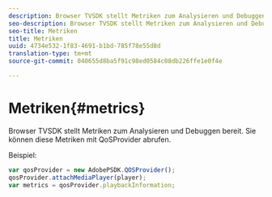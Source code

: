 ```yaml
---
description: Browser TVSDK stellt Metriken zum Analysieren und Debuggen bereit. Sie können diese Metriken mit QoSProvider abrufen.
seo-description: Browser TVSDK stellt Metriken zum Analysieren und Debuggen bereit. Sie können diese Metriken mit QoSProvider abrufen.
seo-title: Metriken
title: Metriken
uuid: 4734e532-1f83-4691-b1bd-785f78e55d8d
translation-type: tm+mt
source-git-commit: 040655d8ba5f91c98ed0584c08db226ffe1e0f4e

---
```



# Metriken{#metrics}

Browser TVSDK stellt Metriken zum Analysieren und Debuggen bereit. Sie können diese Metriken mit QoSProvider abrufen.

Beispiel:

```js
var qosProvider = new AdobePSDK.QOSProvider(); 
qosProvider.attachMediaPlayer(player); 
var metrics = qosProvider.playbackInformation;
```

